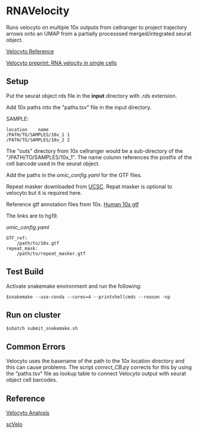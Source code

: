 # RNAVelocity

Runs velocyto on multiple 10x outputs from cellranger to project trajectory arrows onto an UMAP from a partially processsed merged/integrated seurat object.

[Velocyto Reference](https://velocyto.org/velocyto.py/tutorial/cli.html#run10x-run-on-10x-chromium-samples)

[Velocyto preprint: RNA velocity in single cells](https://www.biorxiv.org/content/10.1101/206052v1)

## Setup

Put the seurat object rds file in the **input** directory with *.rds* extension.

Add 10x paths into the "paths.tsv" file in the input directory.

SAMPLE:
```
location	name
/PATH/TO/SAMPLES/10x_1 1
/PATH/TO/SAMPLES/10x_2 2
```

The "outs" directory from 10x cellranger would be a sub-directory of the "/PATH/TO/SAMPLES/10x_1".  The name column references the postfix of the cell barcode used in the seurat object.


Add the paths in the *omic_config.yaml* for the GTF files.


Repeat masker downloaded from [UCSC](https://genome.ucsc.edu/cgi-bin/hgTables?hgsid=611454127_NtvlaW6xBSIRYJEBI0iRDEWisITa&clade=mammal&org=&db=hg38&hgta_group=allTracks&hgta_track=rmsk&hgta_table=rmsk&hgta_regionType=genome&position=&hgta_outputType=gff&hgta_outFileName=hg19_repeatmask.gtf). 
Repat masker is optional to velocyto but it is required here.


Reference gtf annotation files from 10x.
[Human 10x gtf](http://cf.10xgenomics.com/supp/cell-exp/refdata-cellranger-hg19-3.0.0.tar.gz)

The links are to hg19.

*omic_config.yaml*
```
GTF_ref:
    /path/to/10x.gtf
repeat_mask:
    /path/to/repeat_masker.gtf
```


## Test Build

Activate snakemake environment and run the following:

`$snakemake --use-conda --cores=4 --printshellcmds --reason -np`

## Run on cluster

`$sbatch submit_snakemake.sh`

## Common Errors

Velocyto uses the basename of the path to the 10x location directory and this can cause problems. The script *correct_CB.py* corrects for this by using the "paths.tsv" file as lookup table to connect  Velocyto output with seurat object cell barcodes. 

## Reference
[Velocyto Analysis](https://velocyto.org/velocyto.py/tutorial/analysis.html)

[scVelo](https://scvelo.readthedocs.io)
